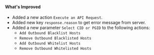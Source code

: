 #### What's Improved
- Added a new action `Execute an API Request`.
- Added new key `response.reason` to get error message from server.
- Added a new parameter `Select CID or PGID` to the following actions:
  - `Add Outbound Blacklist Hosts`
  - `Remove Outbound Blacklisted Hosts`
  - `Add Outbound Whitelist Hosts`
  - `Remove Outbound Whitelisted Hosts`
